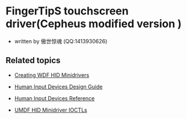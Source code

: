 # FingerTipS touchscreen driver(Cepheus modified version )

* written by 傲世惊魂 (QQ:1413930626)



## Related topics

* [Creating WDF HID Minidrivers](https://docs.microsoft.com/windows-hardware/drivers/wdf/creating-umdf-hid-minidrivers)

* [Human Input Devices Design Guide](https://docs.microsoft.com/windows-hardware/drivers/hid/)

* [Human Input Devices Reference](https://docs.microsoft.com/windows-hardware/drivers/ddi/content/_hid/)

* [UMDF HID Minidriver IOCTLs](https://docs.microsoft.com/windows-hardware/drivers/ddi/content/hidport/)
